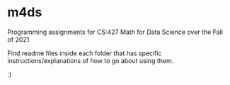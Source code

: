 # m4ds
Programming assignments for CS:427 Math for Data Science over the Fall of 2021

Find readme files inside each folder that has specific instructions/explanations of how to go about using them.

:)
